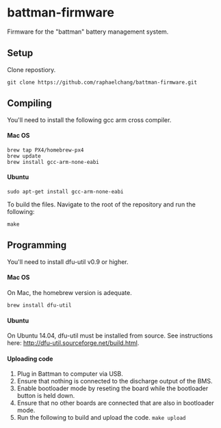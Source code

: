# battman-firmware
Firmware for the "battman" battery management system.
## Setup
 Clone repostiory. 
```
git clone https://github.com/raphaelchang/battman-firmware.git
```
## Compiling
You'll need to install the following gcc arm cross compiler.
#### Mac OS
```
brew tap PX4/homebrew-px4
brew update
brew install gcc-arm-none-eabi
```
#### Ubuntu
```
sudo apt-get install gcc-arm-none-eabi
```
To build the files. Navigate to the root of the repository and run the following:
```
make
```
## Programming
You'll need to install dfu-util v0.9 or higher. 
#### Mac OS
On Mac, the homebrew version is adequate. 
```
brew install dfu-util
```
#### Ubuntu
On Ubuntu 14.04, dfu-util must be installed from source. See instructions here: http://dfu-util.sourceforge.net/build.html.

#### Uploading code

1. Plug in Battman to computer via USB.
2. Ensure that nothing is connected to the discharge output of the BMS.
3. Enable bootloader mode by reseting the board while the bootloader button is held down.
4. Ensure that no other boards are connected that are also in bootloader mode.
5. Run the following to build and upload the code. ```make upload```
